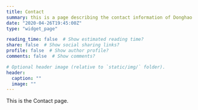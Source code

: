 ```yaml
---
title: Contact
summary: this is a page describing the contact information of Donghao
date: "2020-04-26T19:45:00Z"
type: "widget_page"

reading_time: false  # Show estimated reading time?
share: false  # Show social sharing links?
profile: false  # Show author profile?
comments: false  # Show comments?

# Optional header image (relative to `static/img/` folder).
header:
  caption: ""
  image: ""
---
```


This is the Contact page.
